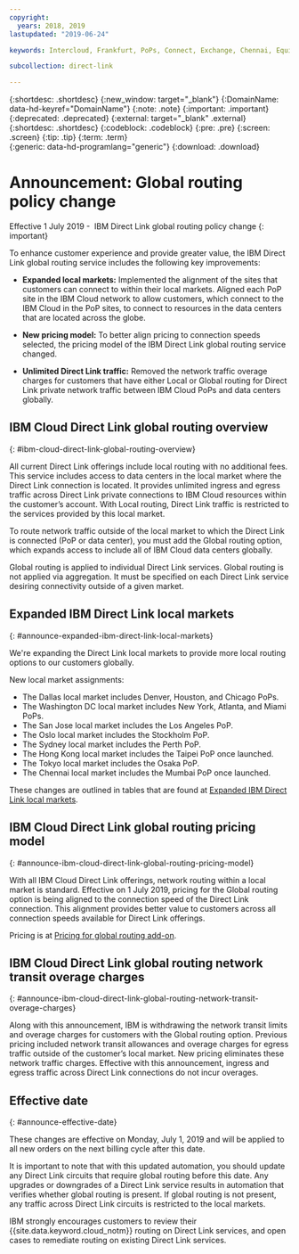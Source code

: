 ```yaml
---
copyright:
  years: 2018, 2019
lastupdated: "2019-06-24"

keywords: Intercloud, Frankfurt, PoPs, Connect, Exchange, Chennai, Equinix, Megaport, Kinx, diversity, Bluefringe, CenturyLink, BT, Sao Paulo, Tokyo, Japan, PCCW, Colt, blog, service provider, partner, Telia, Internexion, Packet Fabric, global routing, expanded, market

subcollection: direct-link

---
```


{:shortdesc: .shortdesc}
{:new_window: target="_blank"}
{:DomainName: data-hd-keyref="DomainName"}
{:note: .note}
{:important: .important}
{:deprecated: .deprecated}
{:external: target="_blank" .external}
{:shortdesc: .shortdesc}
{:codeblock: .codeblock}
{:pre: .pre}
{:screen: .screen}
{:tip: .tip}
{:term: .term}  
{:generic: data-hd-programlang="generic"}
{:download: .download}  

# Announcement: Global routing policy change

Effective 1 July 2019 -  IBM Direct Link global routing policy change
{: important}

To enhance customer experience and provide greater value, the IBM Direct Link global routing service includes the following key improvements:

* **Expanded local markets:** Implemented the alignment of the sites that customers can connect to within their local markets. Aligned each PoP site in the IBM Cloud network to allow customers, which connect to the IBM Cloud in the PoP sites, to connect to resources in the data centers that are located across the globe.

* **New pricing model:** To better align pricing to connection speeds selected, the pricing model of the IBM Direct Link global routing service changed.

* **Unlimited Direct Link traffic:** Removed the network traffic overage charges for customers that have either Local or Global routing for Direct Link private network traffic between IBM Cloud PoPs and data centers globally.

## IBM Cloud Direct Link global routing overview
{: #ibm-cloud-direct-link-global-routing-overview}

All current Direct Link offerings include local routing with no additional fees. This service includes access to data centers in the local market where the Direct Link connection is located. It provides unlimited ingress and egress traffic across Direct Link private connections to IBM Cloud resources within the customer’s account. With Local routing, Direct Link traffic is restricted to the services provided by this local market.

To route network traffic outside of the local market to which the Direct Link is connected (PoP or data center), you must add the Global routing option, which expands access to include all of IBM Cloud data centers globally.

Global routing is applied to individual Direct Link services. Global routing is not applied via aggregation. It must be specified on each Direct Link service desiring connectivity outside of a given market.

## Expanded IBM Direct Link local markets
{: #announce-expanded-ibm-direct-link-local-markets}

We're expanding the Direct Link local markets to provide more local routing options to our customers globally.

New local market assignments:

* The Dallas local market includes Denver, Houston, and Chicago PoPs.
* The Washington DC local market includes New York, Atlanta, and Miami PoPs.
* The San Jose local market includes the Los Angeles PoP.
* The Oslo local market includes the Stockholm PoP.
* The Sydney local market includes the Perth PoP.
* The Hong Kong local market includes the Taipei PoP once launched.
* The Tokyo local market includes the Osaka PoP.
* The Chennai local market includes the Mumbai PoP once launched.

These changes are outlined in tables that are found at [Expanded IBM Direct Link local markets](/docs/direct-link?topic=direct-link-pricing-for-ibm-cloud-direct-link#expanded-ibm-cloud-direct-link-local-markets).

## IBM Cloud Direct Link global routing pricing model
{: #announce-ibm-cloud-direct-link-global-routing-pricing-model}

With all IBM Cloud Direct Link offerings, network routing within a local market is standard. Effective on 1 July 2019, pricing for the Global routing option is being aligned to the connection speed of the Direct Link connection. This alignment provides better value to customers across all connection speeds available for Direct Link offerings.

Pricing is at [Pricing for global routing add-on](/docs/direct-link?topic=direct-link-pricing-for-ibm-cloud-direct-link#pricing-for-global-routing-add-on).

## IBM Cloud Direct Link global routing network transit overage charges
{: #announce-ibm-cloud-direct-link-global-routing-network-transit-overage-charges}

Along with this announcement, IBM is withdrawing the network transit limits and overage charges for customers with the Global routing option. Previous pricing included network transit allowances and overage charges for egress traffic outside of the customer’s local market. New pricing eliminates these network traffic charges. Effective with this announcement, ingress and egress traffic across Direct Link connections do not incur overages.

## Effective date
{: #announce-effective-date}

These changes are effective on Monday, July 1, 2019 and will be applied to all new orders on the next billing cycle after this date.

It is important to note that with this updated automation, you should update any Direct Link circuits that require global routing before this date. Any upgrades or downgrades of a Direct Link service results in automation that verifies whether global routing is present. If global routing is not present, any traffic across Direct Link circuits is restricted to the local markets.

IBM strongly encourages customers to review their {{site.data.keyword.cloud_notm}} routing on Direct Link services, and  open cases to remediate routing on existing Direct Link services.
